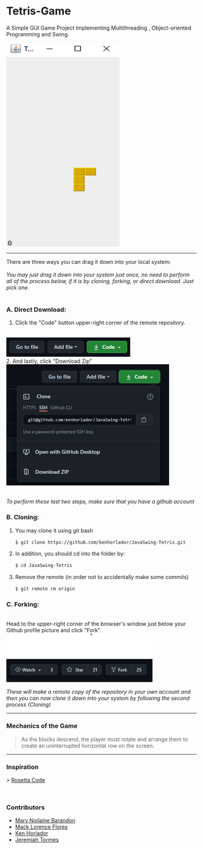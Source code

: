 # <strong>Tetris-Game</strong>
A Simple GUI Game Project Implementing Multithreading , Object-oriented Programming and Swing.

<img src="img/tetris.png" alt="Tetris image" width="300" height="540">
<hr>

There are three ways you can drag it down into your local system:
<br>
<br>
*You may just drag it down into your system just once, no need to perform all of the process below, if it is by cloning, forking, or direct download. Just pick one.*
<br>
<br>

### <strong>A. Direct Download: </strong>
1. Click the "Code" button upper-right corner of the remote repository.
<br>
<img src="img/code.png" alt="Code Button">
<br>
2. And lastly, click "Download Zip"
<br>
<img src="img/download-zip.png" alt="Download Zip">
<br>
<br>

*To perform these last two steps, make sure that you have a github account*

### <strong>B. Cloning: </strong>
1. You may clone it using git bash
    ```bash
   $ git clone https://github.com/kenhorlador/JavaSwing-Tetris.git
    ```

2. In addition, you should cd into the folder by:
    ```bash
   $ cd JavaSwing-Tetris
    ```

3. Remove the remote (in order not to accidentally make some commits)
    ```bash
   $ git remote rm origin
    ```

### <strong>C. Forking: </strong>
<br>
Head to the upper-right corner of the browser's window just below your Github profile picture and click "Fork".
<br>
<img src="img/fork.png" alt="Fork"> 
<br>

*These will make a remote copy of the repository in your own account and then you can now clone it down into your system by following the second process (Cloning)* 

<hr>

### <strong>Mechanics of the Game</strong>

> As the blocks descend, the player must rotate and arrange them to create an uninterrupted horizontal row on the screen.

<hr>

### Inspiration
\> [Rosetta Code](https://rosettacode.org/wiki/Tetris/Java)

<br>

### Contributors
- [Mary Noilaine Barandon](https://www.facebook.com/enialion)
- [Mack Lorence Flores](https://www.facebook.com/mack.flores.583)
- [Ken Horlador](https://www.facebook.com/ken.horlador)
- [Jeremiah Tormes](https://www.facebook.com/mayaaaaaaa.8)

